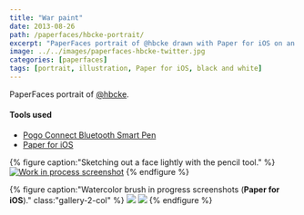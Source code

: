 ```yaml
---
title: "War paint"
date: 2013-08-26
path: /paperfaces/hbcke-portrait/
excerpt: "PaperFaces portrait of @hbcke drawn with Paper for iOS on an iPad."
image: ../../images/paperfaces-hbcke-twitter.jpg
categories: [paperfaces]
tags: [portrait, illustration, Paper for iOS, black and white]
---
```


PaperFaces portrait of [@hbcke](https://twitter.com/hbcke).

#### Tools used

- [Pogo Connect Bluetooth Smart Pen](https://www.amazon.com/gp/product/B009K448L4/ref=as_li_ss_tl?ie=UTF8&camp=1789&creative=390957&creativeASIN=B009K448L4&linkCode=as2&tag=mademist-20)
- [Paper for iOS](https://paper.bywetransfer.com/)

{% figure caption:"Sketching out a face lightly with the pencil tool." %}
[![Work in process screenshot](../../images/paperfaces-hbcke-process-1-750.jpg)](../../images/paperfaces-hbcke-process-1-lg.jpg)
{% endfigure %}

{% figure caption:"Watercolor brush in progress screenshots (**Paper for iOS**)." class:"gallery-2-col" %}
[![](../../images/paperfaces-hbcke-process-2-600.jpg)](../../images/paperfaces-hbcke-process-2-lg.jpg)
[![](../../images/paperfaces-hbcke-process-3-600.jpg)](../../images/paperfaces-hbcke-process-3-lg.jpg)
{% endfigure %}
